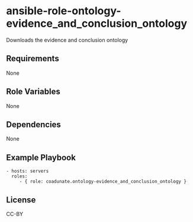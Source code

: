 ansible-role-ontology-evidence_and_conclusion_ontology
=========

Downloads the evidence and conclusion ontology

Requirements
------------

None

Role Variables
--------------

None

Dependencies
------------

None

Example Playbook
----------------

    - hosts: servers
      roles:
         - { role: coadunate.ontology-evidence_and_conclusion_ontology }

License
----
CC-BY
